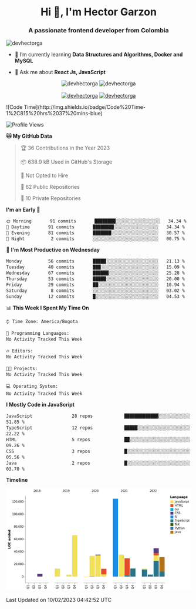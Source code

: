 <h1 align="center">Hi 👋, I'm Hector Garzon</h1>
<h3 align="center">A passionate frontend developer from Colombia</h3>

<p align="left"> <img src="https://komarev.com/ghpvc/?username=devhectorga" alt="devhectorga" /> </p>

- 🌱 I’m currently learning **Data Structures and Algorithms, Docker and MySQL**

- 💬 Ask me about **React Js, JavaScript**

<p align="center"> <img src="https://github-readme-stats.vercel.app/api?username=devhectorga&count_private=true&show_icons=true" alt="devhectorga" /> <img src="https://github-readme-stats.vercel.app/api/top-langs/?username=devhectorga&layout=compact" alt="devhectorga" /></p>

<p align="center">
<a href="https://twitter.com/devhectorga" target="blank"><img align="center" src="https://cdn.jsdelivr.net/npm/simple-icons@3.0.1/icons/twitter.svg" alt="devhectorga" height="20" width="20" /></a>
<a href="https://linkedin.com/in/devhectorga" target="blank"><img align="center" src="https://cdn.jsdelivr.net/npm/simple-icons@3.0.1/icons/linkedin.svg" alt="devhectorga" height="20" width="20" /></a>
</p>
<!--START_SECTION:waka-->
![Code Time](http://img.shields.io/badge/Code%20Time-1%2C815%20hrs%2037%20mins-blue)

![Profile Views](http://img.shields.io/badge/Profile%20Views-0-blue)

**🐱 My GitHub Data** 

> 🏆 36 Contributions in the Year 2023
 > 
> 📦 638.9 kB Used in GitHub's Storage 
 > 
> 🚫 Not Opted to Hire
 > 
> 📜 62 Public Repositories 
 > 
> 🔑 10 Private Repositories  
 > 
**I'm an Early 🐤** 

```text
🌞 Morning       91 commits       ████████░░░░░░░░░░░░░░░░░   34.34 % 
🌆 Daytime       91 commits       ████████░░░░░░░░░░░░░░░░░   34.34 % 
🌃 Evening       81 commits       ███████░░░░░░░░░░░░░░░░░░   30.57 % 
🌙 Night          2 commits       ░░░░░░░░░░░░░░░░░░░░░░░░░   00.75 % 

```
📅 **I'm Most Productive on Wednesday** 

```text
Monday          56 commits       █████░░░░░░░░░░░░░░░░░░░░   21.13 % 
Tuesday         40 commits       ███░░░░░░░░░░░░░░░░░░░░░░   15.09 % 
Wednesday       67 commits       ██████░░░░░░░░░░░░░░░░░░░   25.28 % 
Thursday        53 commits       █████░░░░░░░░░░░░░░░░░░░░   20.00 % 
Friday          29 commits       ██░░░░░░░░░░░░░░░░░░░░░░░   10.94 % 
Saturday         8 commits       ░░░░░░░░░░░░░░░░░░░░░░░░░   03.02 % 
Sunday          12 commits       █░░░░░░░░░░░░░░░░░░░░░░░░   04.53 % 

```


📊 **This Week I Spent My Time On** 

```text
⌚︎ Time Zone: America/Bogota

💬 Programming Languages: 
No Activity Tracked This Week

🔥 Editors: 
No Activity Tracked This Week

🐱‍💻 Projects: 
No Activity Tracked This Week

💻 Operating System: 
No Activity Tracked This Week

```

**I Mostly Code in JavaScript** 

```text
JavaScript               28 repos            █████████████░░░░░░░░░░░░   51.85 % 
TypeScript               12 repos            █████░░░░░░░░░░░░░░░░░░░░   22.22 % 
HTML                     5 repos             ██░░░░░░░░░░░░░░░░░░░░░░░   09.26 % 
CSS                      3 repos             █░░░░░░░░░░░░░░░░░░░░░░░░   05.56 % 
Java                     2 repos             █░░░░░░░░░░░░░░░░░░░░░░░░   03.70 % 

```


**Timeline**

![Chart not found](https://raw.githubusercontent.com/devHectorGa/devHectorGa/master/charts/bar_graph.png) 


 Last Updated on 10/02/2023 04:42:52 UTC
<!--END_SECTION:waka-->
